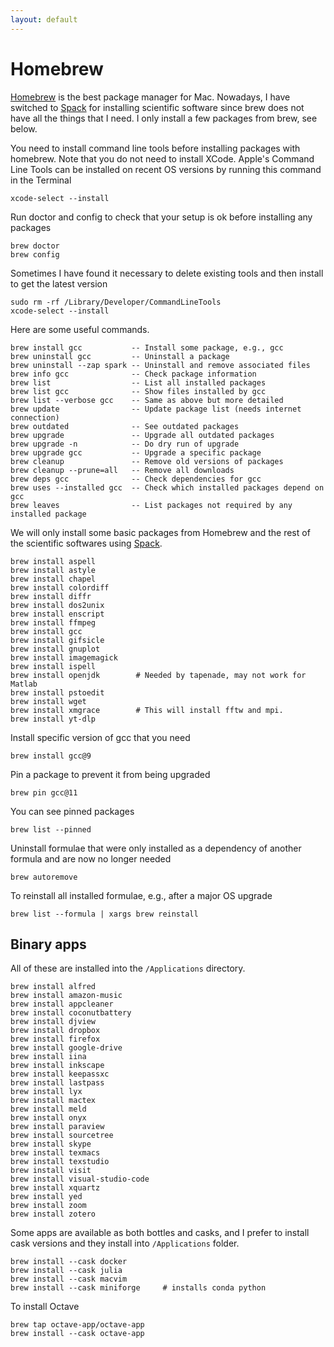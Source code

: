 ```yaml
---
layout: default
---
```


# Homebrew

[Homebrew](https://brew.sh) is the best package manager for Mac. Nowadays, I have switched to [Spack](comp/spack.html) for installing scientific software since brew does not have all the things that I need. I only install a few packages from brew, see below.

You need to install command line tools before installing packages with homebrew. Note that you do not need to install XCode. Apple's Command Line Tools can be installed on recent OS versions by running this command in the Terminal

```shell
xcode-select --install
```

Run doctor and config to check that your setup is ok before installing any packages

```shell
brew doctor
brew config
```

Sometimes I have found it necessary to delete existing tools and then install to get the latest version

```shell
sudo rm -rf /Library/Developer/CommandLineTools
xcode-select --install
```

Here are some useful commands.

```text
brew install gcc           -- Install some package, e.g., gcc
brew uninstall gcc         -- Uninstall a package
brew uninstall --zap spark -- Uninstall and remove associated files
brew info gcc              -- Check package information
brew list                  -- List all installed packages
brew list gcc              -- Show files installed by gcc
brew list --verbose gcc    -- Same as above but more detailed
brew update                -- Update package list (needs internet connection)
brew outdated              -- See outdated packages
brew upgrade               -- Upgrade all outdated packages
brew upgrade -n            -- Do dry run of upgrade
brew upgrade gcc           -- Upgrade a specific package
brew cleanup               -- Remove old versions of packages
brew cleanup --prune=all   -- Remove all downloads
brew deps gcc              -- Check dependencies for gcc
brew uses --installed gcc  -- Check which installed packages depend on gcc
brew leaves                -- List packages not required by any installed package
```

We will only install some basic packages from Homebrew and the rest of the scientific softwares using [Spack](comp/spack.html).

```shell
brew install aspell
brew install astyle
brew install chapel
brew install colordiff
brew install diffr
brew install dos2unix
brew install enscript
brew install ffmpeg
brew install gcc
brew install gifsicle
brew install gnuplot
brew install imagemagick
brew install ispell
brew install openjdk        # Needed by tapenade, may not work for Matlab
brew install pstoedit
brew install wget
brew install xmgrace        # This will install fftw and mpi.
brew install yt-dlp
```

Install specific version of gcc that you need

```shell
brew install gcc@9
```

Pin a package to prevent it from being upgraded

```shell
brew pin gcc@11
```

You can see pinned packages

```shell
brew list --pinned
```

Uninstall formulae that were only installed as a dependency of another formula
and are now no longer needed

```shell
brew autoremove
```

To reinstall all installed formulae, e.g., after a major OS upgrade

```shell
brew list --formula | xargs brew reinstall
```

## Binary apps

All of these are installed into the `/Applications` directory.

```shell
brew install alfred
brew install amazon-music
brew install appcleaner
brew install coconutbattery
brew install djview
brew install dropbox
brew install firefox
brew install google-drive
brew install iina
brew install inkscape
brew install keepassxc
brew install lastpass
brew install lyx
brew install mactex
brew install meld
brew install onyx
brew install paraview
brew install sourcetree
brew install skype
brew install texmacs
brew install texstudio
brew install visit
brew install visual-studio-code
brew install xquartz
brew install yed
brew install zoom
brew install zotero
```

Some apps are available as both bottles and casks, and I prefer to install cask versions and they install into `/Applications` folder.

```shell
brew install --cask docker
brew install --cask julia
brew install --cask macvim
brew install --cask miniforge     # installs conda python
```

To install Octave

```shell
brew tap octave-app/octave-app
brew install --cask octave-app
```
